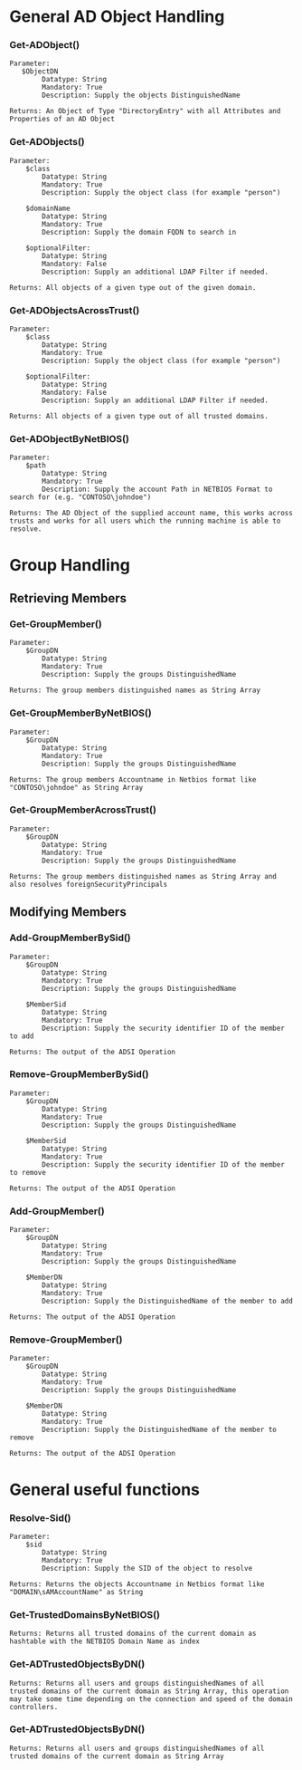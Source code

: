 
# General AD Object Handling
### Get-ADObject()
    Parameter:
	   $ObjectDN
	        Datatype: String
	        Mandatory: True
	        Description: Supply the objects DistinguishedName
	
	Returns: An Object of Type "DirectoryEntry" with all Attributes and Properties of an AD Object

### Get-ADObjects()
    Parameter:
        $class
	        Datatype: String
	        Mandatory: True
	        Description: Supply the object class (for example "person")
		
		$domainName
	        Datatype: String
	        Mandatory: True
	        Description: Supply the domain FQDN to search in
		
		$optionalFilter:
	        Datatype: String
	        Mandatory: False
	        Description: Supply an additional LDAP Filter if needed.
	
	Returns: All objects of a given type out of the given domain.

### Get-ADObjectsAcrossTrust()
    Parameter:
        $class
	        Datatype: String
	        Mandatory: True
	        Description: Supply the object class (for example "person")
		
		$optionalFilter:
	        Datatype: String
	        Mandatory: False
	        Description: Supply an additional LDAP Filter if needed.
	
	Returns: All objects of a given type out of all trusted domains.

### Get-ADObjectByNetBIOS()
    Parameter:
        $path
	        Datatype: String
	        Mandatory: True
	        Description: Supply the account Path in NETBIOS Format to search for (e.g. "CONTOSO\johndoe")
		
	Returns: The AD Object of the supplied account name, this works across trusts and works for all users which the running machine is able to resolve.
# Group Handling
## Retrieving Members
### Get-GroupMember()
    Parameter:
        $GroupDN
	        Datatype: String
	        Mandatory: True
	        Description: Supply the groups DistinguishedName
	        
	Returns: The group members distinguished names as String Array

### Get-GroupMemberByNetBIOS()
    Parameter:
        $GroupDN
	        Datatype: String
	        Mandatory: True
	        Description: Supply the groups DistinguishedName
	        
	Returns: The group members Accountname in Netbios format like "CONTOSO\johndoe" as String Array
	
### Get-GroupMemberAcrossTrust()
    Parameter:
        $GroupDN
	        Datatype: String
	        Mandatory: True
	        Description: Supply the groups DistinguishedName
	        
	Returns: The group members distinguished names as String Array and also resolves foreignSecurityPrincipals
## Modifying Members
### Add-GroupMemberBySid()
    Parameter:
        $GroupDN
	        Datatype: String
	        Mandatory: True
	        Description: Supply the groups DistinguishedName
	        
        $MemberSid
	        Datatype: String
	        Mandatory: True
	        Description: Supply the security identifier ID of the member to add
	        
	Returns: The output of the ADSI Operation
	
### Remove-GroupMemberBySid()
    Parameter:
        $GroupDN
	        Datatype: String
	        Mandatory: True
	        Description: Supply the groups DistinguishedName
	        
        $MemberSid
	        Datatype: String
	        Mandatory: True
	        Description: Supply the security identifier ID of the member to remove
	        
	Returns: The output of the ADSI Operation
	
### Add-GroupMember()
    Parameter:
        $GroupDN
	        Datatype: String
	        Mandatory: True
	        Description: Supply the groups DistinguishedName
	        
        $MemberDN
	        Datatype: String
	        Mandatory: True
	        Description: Supply the DistinguishedName of the member to add
	        
	Returns: The output of the ADSI Operation
	
### Remove-GroupMember()
    Parameter:
        $GroupDN
	        Datatype: String
	        Mandatory: True
	        Description: Supply the groups DistinguishedName
	        
        $MemberDN
	        Datatype: String
	        Mandatory: True
	        Description: Supply the DistinguishedName of the member to remove
	        
	Returns: The output of the ADSI Operation

# General useful functions
### Resolve-Sid()
    Parameter:
        $sid
	        Datatype: String
	        Mandatory: True
	        Description: Supply the SID of the object to resolve
	        
	Returns: Returns the objects Accountname in Netbios format like "DOMAIN\sAMAccountName" as String

### Get-TrustedDomainsByNetBIOS()      
	Returns: Returns all trusted domains of the current domain as hashtable with the NETBIOS Domain Name as index

### Get-ADTrustedObjectsByDN()
	Returns: Returns all users and groups distinguishedNames of all trusted domains of the current domain as String Array, this operation may take some time depending on the connection and speed of the domain controllers.

### Get-ADTrustedObjectsByDN()
	Returns: Returns all users and groups distinguishedNames of all trusted domains of the current domain as String Array
